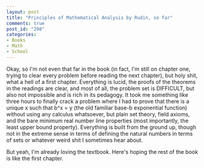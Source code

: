 ```yaml
--- 
layout: post
title: "Principles of Mathematical Analysis by Rudin, so far"
comments: true
post_id: "298"
categories:
- Books
- Math
- School
---
```

Okay, so I'm not even that far in the book (in fact, I'm still on chapter one, trying to clear every problem before reading the next chapter), but holy shit, what a hell of a first chapter.  Everything is lucid, the proofs of the theorems in the readings are clear, and most of all, the problem set is DIFFICULT, but also not impossible and is rich in its pedagogy.  It took me something like three hours to finally crack a problem where I had to prove that there is a unique x such that b^x = y (the old familiar base-b exponential function) without using any calculus whatsoever, but plain set theory, field axioms, and the bare minimum real number line properties (most importantly, the least upper bound property).  Everything is built from the ground up, though not in the extreme sense in terms of defining the natural numbers in terms of sets or whatever weird shit I sometimes hear about.

But yeah, I'm already loving the textbook.  Here's hoping the rest of the book is like the first chapter.

